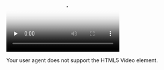 <video id="video" controls="" preload="none"
    poster="http://media.w3.org/2010/05/sintel/poster.png">
     <source id="mp4" src="https://www.iaders.com/upload/2018/0107/1year.mp4" 
         type="video/mp4">
     <source id="webm" src="http://media.w3.org/2010/05/sintel/trailer.webm" 
         type="video/webm">
     <source id="ogv" src="http://media.w3.org/2010/05/sintel/trailer.ogv" 
         type="video/ogg">
     <p>Your user agent does not support the HTML5 Video element.</p>
 </video>
